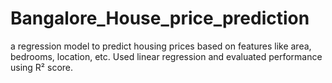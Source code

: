 # Bangalore_House_price_prediction
a regression model to predict housing prices based on features like area, bedrooms, location, etc. Used linear regression and evaluated performance using R² score.
